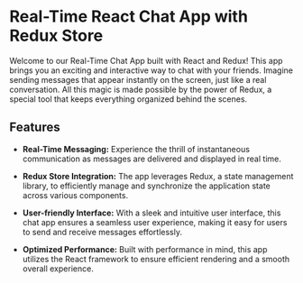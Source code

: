 # Real-Time React Chat App with Redux Store

Welcome to our Real-Time Chat App built with React and Redux! This app brings you an exciting and interactive way to chat with your friends. Imagine sending messages that appear instantly on the screen, just like a real conversation. All this magic is made possible by the power of Redux, a special tool that keeps everything organized behind the scenes.

## Features

- **Real-Time Messaging:** Experience the thrill of instantaneous communication as messages are delivered and displayed in real time.

- **Redux Store Integration:** The app leverages Redux, a state management library, to efficiently manage and synchronize the application state across various components.

- **User-friendly Interface:** With a sleek and intuitive user interface, this chat app ensures a seamless user experience, making it easy for users to send and receive messages effortlessly.

- **Optimized Performance:** Built with performance in mind, this app utilizes the React framework to ensure efficient rendering and a smooth overall experience.


